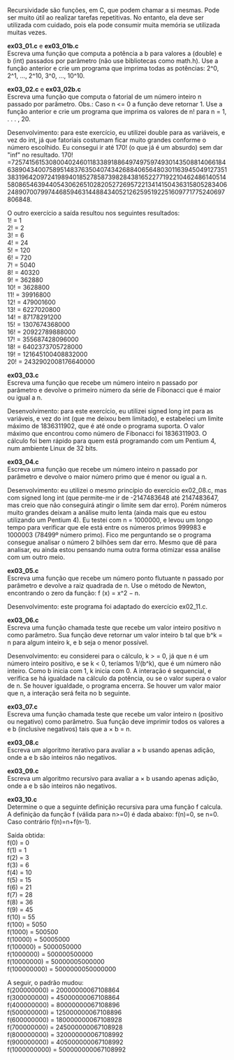 Recursividade são funções, em C, que podem chamar a si mesmas. Pode ser muito útil ao realizar tarefas repetitivas. No entanto, ela deve ser utilizada com cuidado, pois ela pode consumir muita memória se utilizada muitas vezes.

<p><b>ex03_01.c</b> e <b>ex03_01b.c</b><br>
Escreva uma função que computa a potência a b para valores a (double) e b (int) passados por parâmetro (não use bibliotecas como math.h). Use a função anterior e crie um programa que imprima todas as potências: 2^0, 2^1, ..., 2^10, 3^0, ..., 10^10.
  
<p><b>ex03_02.c</b> e <b>ex03_02b.c</b><br>    
Escreva uma função que computa o fatorial de um número inteiro n passado por parâmetro. Obs.: Caso n <= 0 a função deve retornar 1. Use a função anterior e crie um programa que imprima os valores de n! para n = 1, . . . , 20.
<p>
Desenvolvimento: para este exercício, eu utilizei double para as variáveis, e vez do int, já que fatoriais costumam ficar muito grandes conforme o número escolhido. Eu consegui ir até 170! (o que já é um absurdo) sem dar "inf" no resultado. 170! =7257415615308004024601183389188649749759749301435088140661846389043400758951483763504074342688406564803011639450491273513831964209724198940185278587398284381652277192210462486140514580865463944054306265102820527269572213414150436315805283406248907007997446859463144884340521262595192251609771775240697806848.
<p>O outro exercício a saída resultou nos seguintes resultados:<br>
 1! = 1<br>
 2! = 2<br>
 3! = 6<br>
 4! = 24<br>
 5! = 120<br>
 6! = 720<br>
 7! = 5040<br>
 8! = 40320<br>
 9! = 362880<br>
 10! = 3628800<br>
 11! = 39916800<br>
 12! = 479001600<br>
 13! = 6227020800<br>
 14! = 87178291200<br>
 15! = 1307674368000<br>
 16! = 20922789888000<br>
 17! = 355687428096000<br>
 18! = 6402373705728000<br>
 19! = 121645100408832000<br>
 20! = 2432902008176640000
                                                                                                        
<p><b>ex03_03.c</b><br>
Escreva uma função que recebe um número inteiro n passado por parâmetro e devolve o primeiro número da série de Fibonacci que é maior ou igual a n. 
<p>
Desenvolvimento: para este exercício, eu utilizei signed long int para as variáveis, e vez do int (que me deixou bem limitado), e estabeleci um limite máximo de 1836311902, que é até onde o programa suporta. O valor máximo que encontrou como número de Fibonacci foi 1836311903. O cálculo foi bem rápido para quem está programando com um Pentium 4, num ambiente Linux de 32 bits.
  
<p><b>ex03_04.c</b><br>
Escreva uma função que recebe um número inteiro n passado por parâmetro e devolve o maior número primo que é menor ou igual a n. 
<p>
Desenvolvimento: eu utilizei o mesmo princípio do exercício ex02_08.c, mas com signed long int (que permite-me ir de -2147483648 até 2147483647, mas creio que não conseguirá atingir o limite sem dar erro). Porém números muito grandes deixam a análise muito lenta (ainda mais que eu estou utilizando um Pentium 4). Eu testei com n = 1000000, e levou um longo tempo para verificar que ele está entre os números primos 999983 e 1000003 (78499º número primo). Fico me perguntando se o programa consegue analisar o número 2 bilhões sem dar erro. Mesmo que dê para analisar, eu ainda estou pensando numa outra forma otimizar essa análise com um outro meio.

<p><b>ex03_05.c</b><br>
Escreva uma função que recebe um número ponto flutuante n passado por parâmetro e devolve a raiz quadrada de n. Use o método de Newton, encontrando o zero da função: f (x) = x^2 − n.
<p>
Desenvolvimento: este programa foi adaptado do exercício ex02_11.c.

<p><b>ex03_06.c</b><br>
Escreva uma função chamada teste que recebe um valor inteiro positivo n como parâmetro. Sua função deve retornar um valor inteiro b tal que b^k = n para algum inteiro k, e b seja o menor possível.
<p>
Desenvolvimento: eu considerei para o cálculo, k > = 0, já que n é um número inteiro positivo, e se k < 0, teríamos 1/(b^k), que é um número não inteiro. Como b inicia com 1, k inicia com 0. A interação é sequencial, e verifica se há igualdade na cálculo da potência, ou se o valor supera o valor de n. Se houver igualdade, o programa encerra. Se houver um valor maior que n, a interação será feita no b seguinte.
                                                                                                          
<p><b>ex03_07.c</b><br>                                                                                                       Escreva uma função chamada teste que recebe um valor inteiro n (positivo ou negativo) como parâmetro. Sua função deve imprimir
todos os valores a e b (inclusive negativos) tais que a × b = n.

<p><b>ex03_08.c</b><br>                                                                                                       
Escreva um algoritmo iterativo para avaliar a × b usando apenas adição, onde a e b são inteiros não negativos.
  
<p><b>ex03_09.c</b><br>                                                                                                       Escreva um algoritmo recursivo para avaliar a × b usando apenas adição, onde a e b são inteiros não negativos. 

<p><b>ex03_10.c</b><br>
Determine o que a seguinte definição recursiva para uma função f calcula. A definição da função f (válida para n>=0) é dada abaixo:  f(n)=0, se n=0. Caso contrário f(n)=n+f(n-1).
<p>
Saída obtida:<br>
f(0) = 0<br>
f(1) = 1<br>
f(2) = 3<br>
f(3) = 6<br>
f(4) = 10<br>
f(5) = 15<br>
f(6) = 21<br>
f(7) = 28<br>
f(8) = 36<br>
f(9) = 45<br>
f(10) = 55<br>
f(100) = 5050<br>
f(1000) = 500500<br>
f(10000) = 50005000<br>
f(100000) = 5000050000<br>
f(1000000) = 500000500000<br>  
f(10000000) = 50000005000000<br>    
f(100000000) = 5000000050000000<br>  
<p>A seguir, o padrão mudou:<br>   
f(200000000) = 20000000067108864<br>   
f(300000000) = 45000000067108864<br>  
f(400000000) = 80000000067108896<br>  
f(500000000) = 125000000067108896<br>  
f(600000000) = 180000000067108928<br>  
f(700000000) = 245000000067108928<br>  
f(800000000) = 320000000067108992<br>  
f(900000000) = 405000000067108992<br>
f(1000000000) = 500000000067108992<br>

